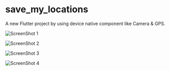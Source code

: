 # save_my_locations

A new Flutter project by using device native component like Camera & GPS.

![ScreenShot 1](https://raw.githubusercontent.com/aemami76/save_my_location/master/Screenshots/1.png)

![ScreenShot 2](https://raw.githubusercontent.com/aemami76/save_my_location/master/Screenshots/2.png)

![ScreenShot 3](https://raw.githubusercontent.com/aemami76/save_my_location/master/Screenshots/3.png)

![ScreenShot 4](https://raw.githubusercontent.com/aemami76/save_my_location/master/Screenshots/4.png)
